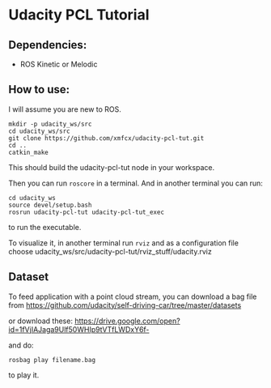 # Udacity PCL Tutorial


## Dependencies:
* ROS Kinetic or Melodic

## How to use:
I will assume you are new to ROS.


```
mkdir -p udacity_ws/src
cd udacity_ws/src
git clone https://github.com/xmfcx/udacity-pcl-tut.git
cd ..
catkin_make
```
This should build the udacity-pcl-tut node in your workspace.

Then you can run ```roscore``` in a terminal. And in another terminal you can run:
```
cd udacity_ws
source devel/setup.bash
rosrun udacity-pcl-tut udacity-pcl-tut_exec
```
to run the executable.

To visualize it, in another terminal run ```rviz``` and as a configuration file choose udacity_ws/src/udacity-pcl-tut/rviz_stuff/udacity.rviz


## Dataset

To feed application with a point cloud stream, you can download a bag file from https://github.com/udacity/self-driving-car/tree/master/datasets

or download these: https://drive.google.com/open?id=1fVjIAJaga9Ulf50WHIp9tVTfLWDxY6f-

and do:
```
rosbag play filename.bag
```
to play it.
